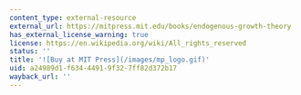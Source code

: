 ```yaml
---
content_type: external-resource
external_url: https://mitpress.mit.edu/books/endogenous-growth-theory
has_external_license_warning: true
license: https://en.wikipedia.org/wiki/All_rights_reserved
status: ''
title: '![Buy at MIT Press](/images/mp_logo.gif)'
uid: a24989d1-f634-4491-9f32-7ff82d372b17
wayback_url: ''
---
```

